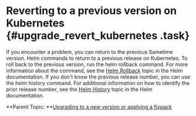 # Reverting to a previous version on Kubernetes {#upgrade_revert_kubernetes .task}

If you encounter a problem, you can return to the previous Sametime version. Helm commands to return to a previous release on Kubernetes. To roll back to the previous version, run the helm rollback command. For more information about the command, see the [Helm Rollback](https://helm.sh/docs/helm/helm_rollback/) topic in the Helm documentation. If you don't know the previous release number, you can use the helm history command. For additional information on how to identify the prior release number, see the [Helm History](https://helm.sh/docs/helm/helm_history/) topic in the Helm documentation.

**Parent Topic: **[Upgrading to a new version or applying a fixpack](upgrade_install_fixpack.md)

